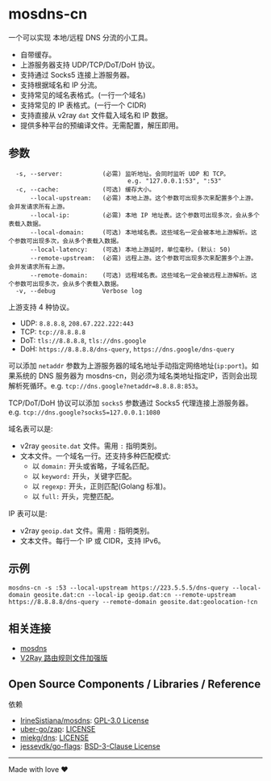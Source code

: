 # mosdns-cn

一个可以实现 本地/远程 DNS 分流的小工具。

- 自带缓存。
- 上游服务器支持 UDP/TCP/DoT/DoH 协议。
- 支持通过 Socks5 连接上游服务器。
- 支持根据域名和 IP 分流。
- 支持常见的域名表格式。(一行一个域名)
- 支持常见的 IP 表格式。(一行一个 CIDR)
- 支持直接从 v2ray `dat` 文件载入域名和 IP 数据。
- 提供多种平台的预编译文件。无需配置，解压即用。

## 参数

```text
  -s, --server:           (必需) 监听地址。会同时监听 UDP 和 TCP。
                                 e.g. "127.0.0.1:53", ":53"    
  -c, --cache:            (可选) 缓存大小。
      --local-upstream:   (必需) 本地上游。这个参数可出现多次来配置多个上游。会并发请求所有上游。
      --local-ip:         (必需) 本地 IP 地址表。这个参数可出现多次，会从多个表载入数据。
      --local-domain:     (可选) 本地域名表。这些域名一定会被本地上游解析。这个参数可出现多次，会从多个表载入数据。
      --local-latency:    (可选) 本地上游延时，单位毫秒。(默认: 50)
      --remote-upstream:  (必需) 远程上游。这个参数可出现多次来配置多个上游。会并发请求所有上游。
      --remote-domain:    (可选) 远程域名表。这些域名一定会被远程上游解析。这个参数可出现多次，会从多个表载入数据。
  -v, --debug             Verbose log
```

上游支持 4 种协议。

- UDP: `8.8.8.8`, `208.67.222.222:443`
- TCP: `tcp://8.8.8.8`
- DoT: `tls://8.8.8.8`, `tls://dns.google`
- DoH: `https://8.8.8.8/dns-query`, `https://dns.google/dns-query`

可以添加 `netaddr` 参数为上游服务器的域名地址手动指定网络地址(`ip:port`)。如果系统的 DNS 服务器为 mosdns-cn，则必须为域名类地址指定IP，否则会出现解析死循环。e.g. `tcp://dns.google?netaddr=8.8.8.8:853`。

TCP/DoT/DoH 协议可以添加 `socks5` 参数通过 Socks5 代理连接上游服务器。e.g. `tcp://dns.google?socks5=127.0.0.1:1080`

域名表可以是:

- v2ray `geosite.dat` 文件。需用 `:` 指明类别。
- 文本文件。一个域名一行。还支持多种匹配模式:
  - 以 `domain:` 开头或省略，子域名匹配。
  - 以 `keyword:` 开头，关键字匹配。
  - 以 `regexp:` 开头，正则匹配(Golang 标准)。
  - 以 `full:` 开头，完整匹配。

IP 表可以是:

- v2ray `geoip.dat` 文件。需用 `:` 指明类别。
- 文本文件。每行一个 IP 或 CIDR，支持 IPv6。

## 示例

```shell
mosdns-cn -s :53 --local-upstream https://223.5.5.5/dns-query --local-domain geosite.dat:cn --local-ip geoip.dat:cn --remote-upstream https://8.8.8.8/dns-query --remote-domain geosite.dat:geolocation-!cn
```

## 相关连接

- [mosdns](https://github.com/IrineSistiana/mosdns)
- [V2Ray 路由规则文件加强版](https://github.com/Loyalsoldier/v2ray-rules-dat)

## Open Source Components / Libraries / Reference

依赖

* [IrineSistiana/mosdns](https://github.com/IrineSistiana/mosdns): [GPL-3.0 License](https://github.com/IrineSistiana/mosdns/blob/main/LICENSE)
* [uber-go/zap](https://github.com/uber-go/zap): [LICENSE](https://github.com/uber-go/zap/blob/master/LICENSE.txt)
* [miekg/dns](https://github.com/miekg/dns): [LICENSE](https://github.com/miekg/dns/blob/master/LICENSE)
* [jessevdk/go-flags](https://github.com/jessevdk/go-flags): [BSD-3-Clause License](https://github.com/jessevdk/go-flags/blob/master/LICENSE)

---

Made with love ♥
